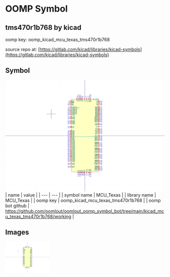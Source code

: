 # OOMP Symbol  
## tms470r1b768  by kicad  
  
oomp key: oomp_kicad_mcu_texas_tms470r1b768  
  
source repo at: [https://gitlab.com/kicad/libraries/kicad-symbols](https://gitlab.com/kicad/libraries/kicad-symbols)  
## Symbol  
  
[![working.png](working_600.png)](working.png)  
| name | value | 
| --- | --- | 
| symbol name | MCU_Texas | 
| library name | MCU_Texas | 
| oomp key | oomp_kicad_mcu_texas_tms470r1b768 | 
| oomp bot github | https://github.com/oomlout/oomlout_oomp_symbol_bot/tree/main/kicad_mcu_texas_tms470r1b768/working | 
## Images  
  
[![working.png](working_140.png)](working.png)  
